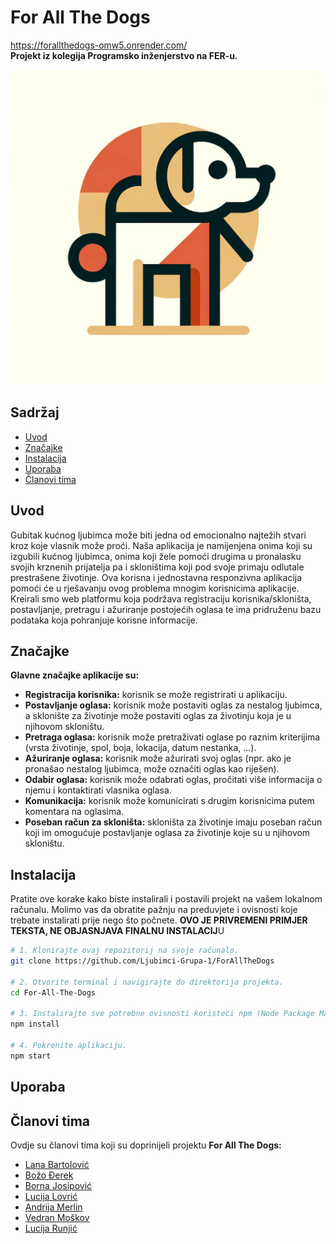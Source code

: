 # For All The Dogs
https://forallthedogs-omw5.onrender.com/<br>
**Projekt iz kolegija Programsko inženjerstvo na FER-u.**

![Project Logo](images/Logo1FATD.png)

## Sadržaj
- [Uvod](#uvod)
- [Značajke](#značajke)
- [Instalacija](#instalacija)
- [Uporaba](#uporaba)
- [Članovi tima](#članovi-tima)

## Uvod
Gubitak kućnog ljubimca može biti jedna od emocionalno najtežih stvari kroz koje vlasnik može proći.
Naša aplikacija je namijenjena onima koji su izgubili kućnog ljubimca, onima koji žele pomoći drugima u pronalasku svojih krznenih prijatelja pa i skloništima koji pod svoje primaju odlutale prestrašene životinje.
Ova korisna i jednostavna responzivna aplikacija pomoći će u rješavanju ovog problema mnogim korisnicima aplikacije.
Kreirali smo web platformu koja podržava registraciju korisnika/skloništa, postavljanje, pretragu i ažuriranje postojećih oglasa te ima pridruženu bazu podataka koja pohranjuje korisne informacije.

## Značajke
**Glavne značajke aplikacije su:**
- **Registracija korisnika:** korisnik se može registrirati u aplikaciju.
- **Postavljanje oglasa:** korisnik može postaviti oglas za nestalog ljubimca, a sklonište za životinje može postaviti oglas za životinju koja je u njihovom skloništu.
- **Pretraga oglasa:** korisnik može pretraživati oglase po raznim kriterijima (vrsta životinje, spol, boja, lokacija, datum nestanka, ...).
- **Ažuriranje oglasa:** korisnik može ažurirati svoj oglas (npr. ako je pronašao nestalog ljubimca, može označiti oglas kao riješen).
- **Odabir oglasa:** korisnik može odabrati oglas, pročitati više informacija o njemu i kontaktirati vlasnika oglasa.
- **Komunikacija:** korisnik može komunicirati s drugim korisnicima putem komentara na oglasima.
- **Poseban račun za skloništa:** skloništa za životinje imaju poseban račun koji im omogućuje postavljanje oglasa za životinje koje su u njihovom skloništu.

## Instalacija
Pratite ove korake kako biste instalirali i postavili projekt na vašem lokalnom računalu. Molimo vas da obratite pažnju na preduvjete i ovisnosti koje trebate instalirati prije nego što počnete.
**OVO JE PRIVREMENI PRIMJER TEKSTA, NE OBJASNJAVA FINALNU INSTALACIJ**U
```bash
# 1. Klonirajte ovaj repozitorij na svoje računalo.
git clone https://github.com/Ljubimci-Grupa-1/ForAllTheDogs

# 2. Otvorite terminal i navigirajte do direktorija projekta.
cd For-All-The-Dogs

# 3. Instalirajte sve potrebne ovisnosti koristeći npm (Node Package Manager).
npm install

# 4. Pokrenite aplikaciju.
npm start
```

## Uporaba

## Članovi tima
Ovdje su članovi tima koji su doprinijeli projektu **For All The Dogs:**

- [Lana Bartolović](https://github.com/lanabartolovic1)
- [Božo Đerek](https://github.com/bderek81)
- [Borna Josipović](https://github.com/bornajosipovic)
- [Lucija Lovrić](https://github.com/LucLov)
- [Andrija Merlin](https://github.com/nilrema)
- [Vedran Moškov](https://github.com/VMoskov)
- [Lucija Runjić](https://github.com/luc1912)

